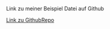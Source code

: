 Link zu meiner Beispiel Datei auf Github

[Link zu GithubRepo](https://github.com/ppedvAG/PowerShellProfile/blob/master/Microsoft.PowerShell_profile.ps1)